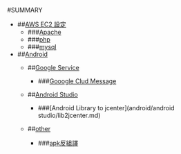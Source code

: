 #SUMMARY
* ##[AWS EC2 設定](ec2/awsec2_setting.md)
	* ###[Apache](ec2/Apache.md)
	* ###[php](ec2/php.md)
	* ###[mysql](ec2/mysql.md)
* ##[Android]()	
   * ##[Google Service]()
  	  * ###[Gooogle Clud Message](android/gcm/gcm.md)
  	  
   * ##[Android Studio]()
  	 * ###[Android Library to jcenter](android/android studio/lib2jcenter.md)
   * ##[other]()
  	  * ###[apk反組譯](android/other/Disassemble.md)	
  	  